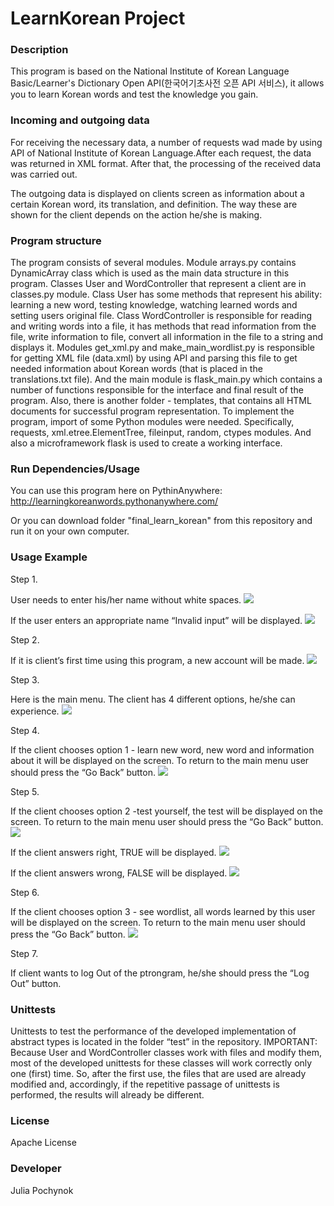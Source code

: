 # LearnKorean Project

### Description
This program is based on the National Institute of Korean Language Basic/Learner's Dictionary Open API(한국어기초사전 오픈 API 서비스), it allows you to learn Korean words and test the knowledge you gain.

### Incoming and outgoing data
For receiving the necessary data, a number of requests wad made by using API of National Institute of Korean Language.After each request, the data was returned in XML format. After that, the processing of the received data was carried out.

The outgoing data is displayed on clients screen as information about a certain Korean word, its translation, and definition. The way these are shown for the client depends on the action he/she is making.

### Program structure
The program consists of several modules. Module arrays.py contains DynamicArray class which is used as the main data structure in this program. Classes User and WordController that represent a client are in classes.py module. Class User has some methods that represent his ability: learning a new word, testing knowledge, watching learned words and setting users original file. Class WordController is responsible for reading and writing words into a file, it has methods that read information from the file, write information to file, convert all information in the file to a string and displays it. 
Modules get_xml.py and make_main_wordlist.py is responsible for getting XML file (data.xml)  by using API and parsing this file to get needed information about Korean words (that is placed in the translations.txt file).
And the main module is flask_main.py which contains a number of functions responsible for the interface and final result of the program.
Also, there is another folder - templates, that contains all HTML documents for successful program representation.
To implement the program, import of some Python modules were needed. Specifically,  requests, xml.etree.ElementTree, fileinput, random, ctypes modules.
And also a microframework flask is used to create a working interface.

### Run Dependencies/Usage
You can use this program here on PythinAnywhere:
http://learningkoreanwords.pythonanywhere.com/

Or you can download folder "final_learn_korean" from this repository and run it on your own computer.

### Usage Example
Step 1. 

User needs to enter his/her name without white spaces.
![](https://github.com/juliapochynok/LearnKorean_project/blob/master/images/kor11.png?raw=true)

If the user enters an appropriate name “Invalid input” will be displayed.
![](https://github.com/juliapochynok/LearnKorean_project/blob/master/images/kor12.png?raw=true)

Step 2.

If it is client’s first time using this program, a new account will be made.
![](https://github.com/juliapochynok/LearnKorean_project/blob/master/images/kor2.png?raw=true)

Step 3.

Here is the main menu. The client has 4 different options, he/she can experience.
![](https://github.com/juliapochynok/LearnKorean_project/blob/master/images/kor3.png?raw=true)

Step 4.

If the client chooses option 1 - learn new word, new word and information about it will be displayed on the screen. To return to the main menu user should press the “Go Back” button.
![](https://github.com/juliapochynok/LearnKorean_project/blob/master/images/kor4.png?raw=true)

Step 5.

If the client chooses option 2 -test yourself, the test will be displayed on the screen. To return to the main menu user should press the “Go Back” button.
![](https://github.com/juliapochynok/LearnKorean_project/blob/master/images/Screenshot%20from%202019-05-15%2020-33-23.png?raw=true)

If the client answers right, TRUE will be displayed.
![](https://github.com/juliapochynok/LearnKorean_project/blob/master/images/kor13.png?raw=true)

If the client answers wrong, FALSE will be displayed.
![](https://github.com/juliapochynok/LearnKorean_project/blob/master/images/kor8.png?raw=true)

Step 6.

If the client chooses option 3 - see wordlist, all words learned by this user will be displayed on the screen. To return to the main menu user should press the “Go Back” button.
![](https://github.com/juliapochynok/LearnKorean_project/blob/master/images/kor9.png?raw=true)

Step 7.

If client wants to log Out of the ptrongram, he/she should press the “Log Out” button.


### Unittests
Unittests to test the performance of the developed implementation of abstract types is located in the folder “test” in the repository. 
IMPORTANT: Because User and WordController classes work with files and modify them, most of the developed unittests for these classes will work correctly only one (first) time. So, after the first use, the files that are used are already modified and, accordingly, if the repetitive passage of unittests is performed, the results will already be different.

### License
Apache License

### Developer
Julia Pochynok 
